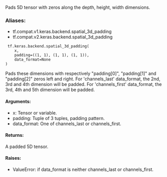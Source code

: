 Pads 5D tensor with zeros along the depth, height, width dimensions.
### Aliases:
- tf.compat.v1.keras.backend.spatial_3d_padding
- tf.compat.v2.keras.backend.spatial_3d_padding

```
 tf.keras.backend.spatial_3d_padding(
    x,
    padding=((1, 1), (1, 1), (1, 1)),
    data_format=None
)
```
Pads these dimensions with respectively "padding[0]", "padding[1]" and "padding[2]" zeros left and right.
For 'channels_last' data_format, the 2nd, 3rd and 4th dimension will be padded. For 'channels_first' data_format, the 3rd, 4th and 5th dimension will be padded.
#### Arguments:
- x: Tensor or variable.
- padding: Tuple of 3 tuples, padding pattern.
- data_format: One of channels_last or channels_first.
#### Returns:
A padded 5D tensor.
#### Raises:
- ValueError: if data_format is neither channels_last or channels_first.
